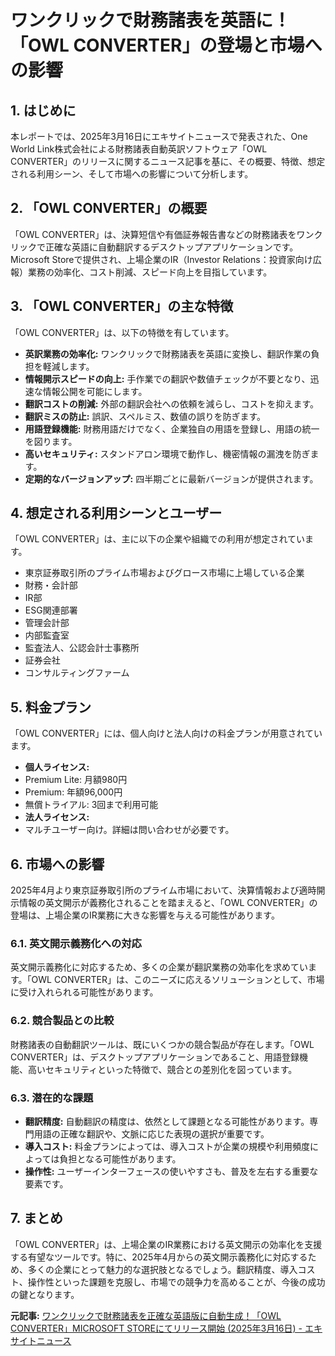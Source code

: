 # ワンクリックで財務諸表を英語に！「OWL CONVERTER」の登場と市場への影響

## 1. はじめに

本レポートでは、2025年3月16日にエキサイトニュースで発表された、One World Link株式会社による財務諸表自動英訳ソフトウェア「OWL CONVERTER」のリリースに関するニュース記事を基に、その概要、特徴、想定される利用シーン、そして市場への影響について分析します。

## 2. 「OWL CONVERTER」の概要

「OWL CONVERTER」は、決算短信や有価証券報告書などの財務諸表をワンクリックで正確な英語に自動翻訳するデスクトップアプリケーションです。Microsoft Storeで提供され、上場企業のIR（Investor Relations：投資家向け広報）業務の効率化、コスト削減、スピード向上を目指しています。

## 3. 「OWL CONVERTER」の主な特徴

「OWL CONVERTER」は、以下の特徴を有しています。

* **英訳業務の効率化:** ワンクリックで財務諸表を英語に変換し、翻訳作業の負担を軽減します。
* **情報開示スピードの向上:** 手作業での翻訳や数値チェックが不要となり、迅速な情報公開を可能にします。
* **翻訳コストの削減:** 外部の翻訳会社への依頼を減らし、コストを抑えます。
* **翻訳ミスの防止:** 誤訳、スペルミス、数値の誤りを防ぎます。
* **用語登録機能:** 財務用語だけでなく、企業独自の用語を登録し、用語の統一を図ります。
* **高いセキュリティ:** スタンドアロン環境で動作し、機密情報の漏洩を防ぎます。
* **定期的なバージョンアップ:** 四半期ごとに最新バージョンが提供されます。

## 4. 想定される利用シーンとユーザー

「OWL CONVERTER」は、主に以下の企業や組織での利用が想定されています。

* 東京証券取引所のプライム市場およびグロース市場に上場している企業
 * 財務・会計部
 * IR部
 * ESG関連部署
 * 管理会計部
 * 内部監査室
* 監査法人、公認会計士事務所
* 証券会社
* コンサルティングファーム

## 5. 料金プラン

「OWL CONVERTER」には、個人向けと法人向けの料金プランが用意されています。

* **個人ライセンス:**
 * Premium Lite: 月額980円
 * Premium: 年額96,000円
 * 無償トライアル: 3回まで利用可能
* **法人ライセンス:**
 * マルチユーザー向け。詳細は問い合わせが必要です。

## 6. 市場への影響

2025年4月より東京証券取引所のプライム市場において、決算情報および適時開示情報の英文開示が義務化されることを踏まえると、「OWL CONVERTER」の登場は、上場企業のIR業務に大きな影響を与える可能性があります。

### 6.1. 英文開示義務化への対応

英文開示義務化に対応するため、多くの企業が翻訳業務の効率化を求めています。「OWL CONVERTER」は、このニーズに応えるソリューションとして、市場に受け入れられる可能性があります。

### 6.2. 競合製品との比較

財務諸表の自動翻訳ツールは、既にいくつかの競合製品が存在します。「OWL CONVERTER」は、デスクトップアプリケーションであること、用語登録機能、高いセキュリティといった特徴で、競合との差別化を図っています。

### 6.3. 潜在的な課題

* **翻訳精度:** 自動翻訳の精度は、依然として課題となる可能性があります。専門用語の正確な翻訳や、文脈に応じた表現の選択が重要です。
* **導入コスト:** 料金プランによっては、導入コストが企業の規模や利用頻度によっては負担となる可能性があります。
* **操作性:** ユーザーインターフェースの使いやすさも、普及を左右する重要な要素です。

## 7. まとめ

「OWL CONVERTER」は、上場企業のIR業務における英文開示の効率化を支援する有望なツールです。特に、2025年4月からの英文開示義務化に対応するため、多くの企業にとって魅力的な選択肢となるでしょう。翻訳精度、導入コスト、操作性といった課題を克服し、市場での競争力を高めることが、今後の成功の鍵となります。


**元記事:** [ワンクリックで財務諸表を正確な英語版に自動生成！「OWL CONVERTER」MICROSOFT STOREにてリリース開始 (2025年3月16日) - エキサイトニュース](https://www.excite.co.jp/news/article/Prtimes_2025-03-16-158848-2/)